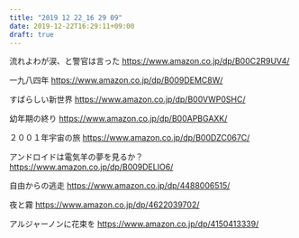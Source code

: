 ```yaml
---
title: "2019 12 22_16 29 09"
date: 2019-12-22T16:29:11+09:00
draft: true
---
```


流れよわが涙、と警官は言った
https://www.amazon.co.jp/dp/B00C2R9UV4/

一九八四年
https://www.amazon.co.jp/dp/B009DEMC8W/

すばらしい新世界
https://www.amazon.co.jp/dp/B00VWP0SHC/

幼年期の終り
https://www.amazon.co.jp/dp/B00APBGAXK/

２００１年宇宙の旅
https://www.amazon.co.jp/dp/B00DZC067C/

アンドロイドは電気羊の夢を見るか？
https://www.amazon.co.jp/dp/B009DELIO6/

自由からの逃走
https://www.amazon.co.jp/dp/4488006515/

夜と霧 
https://www.amazon.co.jp/dp/4622039702/

アルジャーノンに花束を
https://www.amazon.co.jp/dp/4150413339/